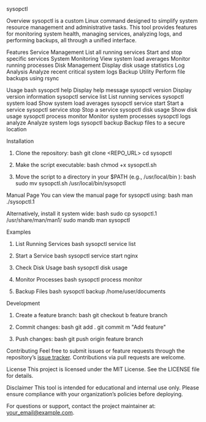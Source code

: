   sysopctl

  Overview
 sysopctl  is a custom Linux command designed to simplify system resource management and administrative tasks. This tool provides features for monitoring system health, managing services, analyzing logs, and performing backups, all through a unified interface.

  Features
   Service Management 
    List all running services
    Start and stop specific services
   System Monitoring 
    View system load averages
    Monitor running processes
   Disk Management 
    Display disk usage statistics
   Log Analysis 
    Analyze recent critical system logs
   Backup Utility 
    Perform file backups using  rsync 

  Usage
   bash
sysopctl   help              Display help message
sysopctl   version           Display version information
sysopctl service list        List running services
sysopctl system load         Show system load averages
sysopctl service start <name>    Start a service
sysopctl service stop <name>     Stop a service
sysopctl disk usage          Show disk usage
sysopctl process monitor     Monitor system processes
sysopctl logs analyze        Analyze system logs
sysopctl backup <path>       Backup files to a secure location
   

  Installation
1. Clone the repository:
      bash
   git clone <REPO_URL>
   cd sysopctl
      
2. Make the script executable:
      bash
   chmod +x sysopctl.sh
      
3. Move the script to a directory in your  $PATH  (e.g.,  /usr/local/bin ):
      bash
   sudo mv sysopctl.sh /usr/local/bin/sysopctl
      

  Manual Page
You can view the manual page for  sysopctl  using:
   bash
man ./sysopctl.1
   
Alternatively, install it system wide:
   bash
sudo cp sysopctl.1 /usr/share/man/man1/
sudo mandb
man sysopctl
   

  Examples
1.  List Running Services 
      bash
   sysopctl service list
      

2.  Start a Service 
      bash
   sysopctl service start nginx
      

3.  Check Disk Usage 
      bash
   sysopctl disk usage
      

4.  Monitor Processes 
      bash
   sysopctl process monitor
      

5.  Backup Files 
      bash
   sysopctl backup /home/user/documents
      

  Development
1. Create a feature branch:
      bash
   git checkout  b feature branch
      
2. Commit changes:
      bash
   git add .
   git commit  m "Add feature"
      
3. Push changes:
      bash
   git push origin feature branch
      

  Contributing
Feel free to submit issues or feature requests through the repository’s [issue tracker](<REPO_URL/issues>). Contributions via pull requests are welcome.

  License
This project is licensed under the MIT License. See the  LICENSE  file for details.

  Disclaimer
This tool is intended for educational and internal use only. Please ensure compliance with your organization’s policies before deploying.

   

For questions or support, contact the project maintainer at: <your_email@example.com>.
#
